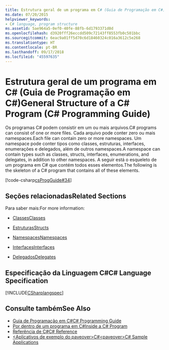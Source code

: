 ```yaml
---
title: Estrutura geral de um programa em C# (Guia de Programação em C#)
ms.date: 07/20/2015
helpviewer_keywords:
- C# language, program structure
ms.assetid: 5ae964a5-0ef0-40fe-88fb-6d1793371d0d
ms.openlocfilehash: d3920fff26eccdd509c72143ff8553fb0c501bbc
ms.sourcegitcommit: 6eac9a01ff5d70c6d18460324c016a3612c5e268
ms.translationtype: HT
ms.contentlocale: pt-BR
ms.lasthandoff: 09/17/2018
ms.locfileid: "45597635"
---
```

# <a name="general-structure-of-a-c-program-c-programming-guide"></a><span data-ttu-id="f6050-102">Estrutura geral de um programa em C# (Guia de Programação em C#)</span><span class="sxs-lookup"><span data-stu-id="f6050-102">General Structure of a C# Program (C# Programming Guide)</span></span>
<span data-ttu-id="f6050-103">Os programas C# podem consistir em um ou mais arquivos.</span><span class="sxs-lookup"><span data-stu-id="f6050-103">C# programs can consist of one or more files.</span></span> <span data-ttu-id="f6050-104">Cada arquivo pode conter zero ou mais namespaces.</span><span class="sxs-lookup"><span data-stu-id="f6050-104">Each file can contain zero or more namespaces.</span></span> <span data-ttu-id="f6050-105">Um namespace pode conter tipos como classes, estruturas, interfaces, enumerações e delegados, além de outros namespaces.</span><span class="sxs-lookup"><span data-stu-id="f6050-105">A namespace can contain types such as classes, structs, interfaces, enumerations, and delegates, in addition to other namespaces.</span></span> <span data-ttu-id="f6050-106">A seguir está o esqueleto de um programa em C# que contém todos esses elementos.</span><span class="sxs-lookup"><span data-stu-id="f6050-106">The following is the skeleton of a C# program that contains all of these elements.</span></span>  
  
 [!code-csharp[csProgGuide#34](../../../csharp/programming-guide/inside-a-program/codesnippet/CSharp/general-structure-of-a-csharp-program_1.cs)]  
  
## <a name="related-sections"></a><span data-ttu-id="f6050-107">Seções relacionadas</span><span class="sxs-lookup"><span data-stu-id="f6050-107">Related Sections</span></span>  
 <span data-ttu-id="f6050-108">Para saber mais:</span><span class="sxs-lookup"><span data-stu-id="f6050-108">For more information:</span></span>  
  
-   [<span data-ttu-id="f6050-109">Classes</span><span class="sxs-lookup"><span data-stu-id="f6050-109">Classes</span></span>](../../../csharp/programming-guide/classes-and-structs/classes.md)  
  
-   [<span data-ttu-id="f6050-110">Estruturas</span><span class="sxs-lookup"><span data-stu-id="f6050-110">Structs</span></span>](../../../csharp/programming-guide/classes-and-structs/structs.md)  
  
-   [<span data-ttu-id="f6050-111">Namespaces</span><span class="sxs-lookup"><span data-stu-id="f6050-111">Namespaces</span></span>](../../../csharp/programming-guide/namespaces/index.md)  
  
-   [<span data-ttu-id="f6050-112">Interfaces</span><span class="sxs-lookup"><span data-stu-id="f6050-112">Interfaces</span></span>](../../../csharp/programming-guide/interfaces/index.md)  
  
-   [<span data-ttu-id="f6050-113">Delegados</span><span class="sxs-lookup"><span data-stu-id="f6050-113">Delegates</span></span>](../../../csharp/programming-guide/delegates/index.md)  
  
## <a name="c-language-specification"></a><span data-ttu-id="f6050-114">Especificação da Linguagem C#</span><span class="sxs-lookup"><span data-stu-id="f6050-114">C# Language Specification</span></span>  
 [!INCLUDE[CSharplangspec](~/includes/csharplangspec-md.md)]  
  
## <a name="see-also"></a><span data-ttu-id="f6050-115">Consulte também</span><span class="sxs-lookup"><span data-stu-id="f6050-115">See Also</span></span>

- [<span data-ttu-id="f6050-116">Guia de Programação em C#</span><span class="sxs-lookup"><span data-stu-id="f6050-116">C# Programming Guide</span></span>](../../../csharp/programming-guide/index.md)  
- [<span data-ttu-id="f6050-117">Por dentro de um programa em C#</span><span class="sxs-lookup"><span data-stu-id="f6050-117">Inside a C# Program</span></span>](../../../csharp/programming-guide/inside-a-program/index.md)  
- [<span data-ttu-id="f6050-118">Referência de C#</span><span class="sxs-lookup"><span data-stu-id="f6050-118">C# Reference</span></span>](../../../csharp/language-reference/index.md)  
- [<span data-ttu-id="f6050-119">\<Aplicativos de exemplo do paveover>C#</span><span class="sxs-lookup"><span data-stu-id="f6050-119">\<paveover>C# Sample Applications</span></span>](https://msdn.microsoft.com/library/9a9d7aaa-51d3-4224-b564-95409b0f3e15)

